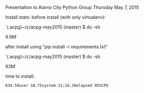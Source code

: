 Presentation to Alamo City Python Group 
Thursday May 7, 2015

Install stats:
before install (with only virtualenv):

`(.acpg)~/c/acpg-may2015 (master) $ du -sh

9.9M`	

after install using "pip install -r requirements.txt"

`(.acpg)~/c/acpg-may2015 (master) $ du -sh

93M`

time to install: 

`634.59user 18.75system 11:24.38elapsed 95%CPU`

